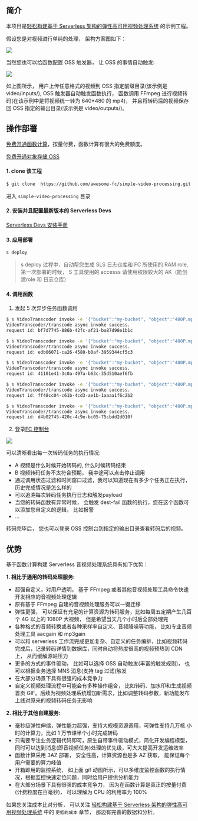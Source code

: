 ## 简介

本项目是[轻松构建基于 Serverless 架构的弹性高可用视频处理系统](https://yq.aliyun.com/articles/727684) 的示例工程。

假设您是对视频进行单纯的处理， 架构方案图如下：

![](https://img.alicdn.com/imgextra/i4/O1CN010YvKKD1E6MLoVE3Fd_!!6000000000302-2-tps-705-136.png)


当然您也可以给函数配置 OSS 触发器， 让 OSS 的事情自动触发:

![](https://img.alicdn.com/tfs/TB1sPfQzhD1gK0jSZFKXXcJrVXa-612-185.png)

如上图所示， 用户上传任意格式的视频到 OSS 指定前缀目录(该示例是 video/inputs/), OSS 触发器自动触发函数执行， 函数调用 FFmpeg 进行视频转码(在该示例中是将视频统一转为 640*480 的 mp4)， 并且将转码后的视频保存回 OSS 指定的输出目录(该示例是 video/outputs/)。

## 操作部署

[免费开通函数计算](https://statistics.functioncompute.com/?title=ServerlessVideo&theme=ServerlessVideo&author=rsong&src=article&url=http://fc.console.aliyun.com)，按量付费，函数计算有很大的免费额度。

[免费开通对象存储 OSS](oss.console.aliyun.com/)

#### 1. clone 该工程

```bash
$ git clone  https://github.com/awesome-fc/simple-video-processing.git
```

进入 `simple-video-processing` 目录

#### 2. 安装并且配置最新版本的 Serverless Devs

[Serverless Devs 安装手册](https://www.serverless-devs.com/docs/install)

#### 3. 应用部署

```bash
s deploy
```

> s deploy 过程中，自动帮您生成 SLS 日志仓库和 FC 所使用的 RAM role,  第一次部署的时候， S 工具使用的 accesss 请使用权限较大的 AK（能创建role 和 日志仓库） 

#### 4. 调用函数

1. 发起 5 次异步任务函数调用

```bash
$ s VideoTranscoder invoke -e '{"bucket":"my-bucket", "object":"480P.mp4", "output_dir":"a", "dst_format":"mov"}' --invocation-type async   --stateful-async-invocation-id my1-480P-mp4
VideoTranscoder/transcode async invoke success.
request id: bf7d7745-886b-42fc-af21-ba87d98e1b1c

$ s VideoTranscoder invoke -e '{"bucket":"my-bucket", "object":"480P.mp4", "output_dir":"a", "dst_format":"mov"}' --invocation-type async   --stateful-async-invocation-id my2-480P-mp4
VideoTranscoder/transcode async invoke success.
request id: edb06071-ca26-4580-b0af-3959344cf5c3

$ s VideoTranscoder invoke -e '{"bucket":"my-bucket", "object":"480P.mp4", "output_dir":"a", "dst_format":"flv"}' --invocation-type async   --stateful-async-invocation-id my3-480P-mp4
VideoTranscoder/transcode async invoke success.
request id: 41101e41-3c0a-497a-b63c-35d510aef6fb

$ s VideoTranscoder invoke -e '{"bucket":"my-bucket", "object":"480P.mp4", "output_dir":"a", "dst_format":"avi"}' --invocation-type async   --stateful-async-invocation-id my4-480P-mp4
VideoTranscoder/transcode async invoke success.
request id: ff48cc04-c61b-4cd3-ae1b-1aaaa1f6c2b2

$ s VideoTranscoder invoke -e '{"bucket":"my-bucket", "object":"480P.mp4", "output_dir":"a", "dst_format":"m3u8"}' --invocation-type async   --stateful-async-invocation-id my5-480P-mp4
VideoTranscoder/transcode async invoke success.
request id: d4b02745-420c-4c9e-bc05-75cbdd2d010f

```

2. 登录[FC 控制台](https://fcnext.console.aliyun.com/)

![](https://img.alicdn.com/imgextra/i4/O1CN01jN5xQl1oUvle8aXFq_!!6000000005229-2-tps-1795-871.png)

可以清晰看出每一次转码任务的执行情况:

- A 视频是什么时候开始转码的, 什么时候转码结束
- B 视频转码任务不太符合预期， 我中途可以点击停止调用
- 通过调用状态过滤和时间窗口过滤，我可以知道现在有多少个任务正在执行， 历史完成情况是怎么样的
- 可以追溯每次转码任务执行日志和触发payload
- 当您的转码函数有异常时候， 会触发 dest-fail 函数的执行，您在这个函数可以添加您自定义的逻辑， 比如报警
- ...

转码完毕后， 您也可以登录 OSS 控制台到指定的输出目录查看转码后的视频。


## 优势
基于函数计算构建 Serverless 音视频处理系统具有如下优势：

**1. 相比于通用的转码处理服务:**

- 超强自定义，对用户透明， 基于 FFmpeg 或者其他音视频处理工具命令快速开发相应的音视频处理逻辑
- 原有基于 FFmpeg 自建的音视频处理服务可以一键迁移
- 弹性更强， 可以保证有充足的计算资源为转码服务，比如每周五定期产生几百个 4G 以上的 1080P 大视频， 但是希望当天几个小时后全部处理完
- 各种格式的音频转换或者各种采样率自定义、音频降噪等功能， 比如专业音频处理工具 aacgain 和 mp3gain
- 可以和 serverless 工作流完成更加复杂、自定义的任务编排，比如视频转码完成后，记录转码详情到数据库，同时自动将热度很高的视频预热到 CDN 上， 从而缓解源站压力
- 更多的方式的事件驱动， 比如可以选择 OSS 自动触发(丰富的触发规则)， 也可以根据业务选择 MNS 消息(支持 tag 过滤)触发
- 在大部分场景下具有很强的成本竞争力
- 自定义视频处理流程中可能会有多种操作组合， 比如转码、加水印和生成视频首页 GIF。后续为视频处理系统增加新需求，比如调整转码参数，新功能发布上线对原来的视频转码任务无影响

**2. 相比于其他自建服务:**

- 毫秒级弹性伸缩，弹性能力超强，支持大规模资源调用，可弹性支持几万核.小时的计算力，比如 1 万节课半个小时完成转码
- 只需要专注业务逻辑代码即可，原生自带事件驱动模式，简化开发编程模型，同时可以达到消息(即音视频任务)处理的优先级，可大大提高开发运维效率
- 函数计算采用 3AZ 部署， 安全性高，计算资源也是多 AZ 获取， 能保证每个用户需要的算力峰值
- 开箱即用的监控系统， 如上面 gif 动图所示，可以多维度监控函数的执行情况，根据监控快速定位问题，同时给用户提供分析能力
- 在大部分场景下具有很强的成本竞争力， 因为在函数计算是真正的按量付费(计费粒度在百毫秒)， 可以理解为 CPU 的利用率为 100%

如果您关注成本比对分析， 可以关注 [轻松构建基于 Serverless 架构的弹性高可用视频处理系统](https://yq.aliyun.com/articles/727684) 中的 `更低的成本` 章节， 那边有完善的数据和分析。